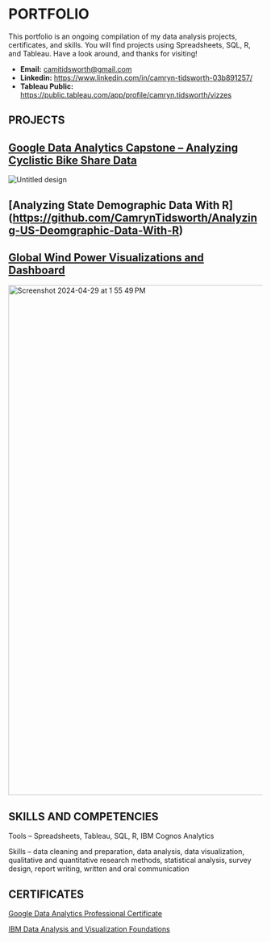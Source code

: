 # PORTFOLIO
This portfolio is an ongoing compilation of my data analysis projects, certificates, and skills. You will find projects using Spreadsheets, SQL, R, and Tableau. Have a look around, and thanks for visiting!

* **Email:** camitidsworth@gmail.com
* **Linkedin:** https://www.linkedin.com/in/camryn-tidsworth-03b891257/
* **Tableau Public:** https://public.tableau.com/app/profile/camryn.tidsworth/vizzes

## PROJECTS
## [Google Data Analytics Capstone – Analyzing Cyclistic Bike Share Data](https://github.com/CamrynTidsworth/Google_Data_Analytics_Capstone_Cyclistic_Case_Study) 
![Untitled design](https://github.com/CamrynTidsworth/portfolio/assets/167467192/7656061f-5341-43aa-997c-47c02e9514d2)

## [Analyzing State Demographic Data With R] (https://github.com/CamrynTidsworth/Analyzing-US-Deomgraphic-Data-With-R)

## [Global Wind Power Visualizations and Dashboard](https://public.tableau.com/app/profile/camryn.tidsworth/viz/WindPower_17132720082520/Dashboard1)
<img width="1012" alt="Screenshot 2024-04-29 at 1 55 49 PM" src="https://github.com/CamrynTidsworth/portfolio/assets/167467192/511da068-8156-4856-931e-9b6787b935f5">


## SKILLS AND COMPETENCIES
Tools – Spreadsheets, Tableau, SQL, R, IBM Cognos Analytics

Skills – data cleaning and preparation, data analysis, data visualization, qualitative and quantitative research methods, statistical analysis, survey design, report writing, written and oral communication

## CERTIFICATES
[Google Data Analytics Professional Certificate](https://www.coursera.org/professional-certificates/google-data-analytics?skipBrowseRedirect=true)

[IBM Data Analysis and Visualization Foundations](https://www.coursera.org/specializations/data-analysis-visualization-foundations)  
